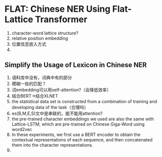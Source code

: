 # FLAT: Chinese NER Using Flat-Lattice Transformer

1. character-word lattice structure?
2. relative position embedding
3. 位置信息嵌入方式
4. 

## Simplify the Usage of Lexicon in Chinese NER

1. 语料库中没有，词典中有的部分
2. 模糊一些的匹配？
3. 词embedding可以用self-attention?（会降低效率）
4. 结合BERT->结合XLNET
5. the statistical data set is constructed from a combination of training and developing data of the task（合理吗）
6. es(B,M,E,S)文中是串联的，能不能用attention?
7. the  pre-trained character embeddings we used are also the same with Lattice-LSTM, which are pre-trained on Chinese Giga-Word using word2vec
8. In  these experiments, we first use a BERT encoder to obtain the  contextual  representations  of  each  sequence, and  then  concatenated  them  into  the  character representations.
9. 